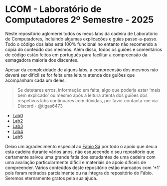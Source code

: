 # **LCOM - Laboratório de Computadores 2º Semestre - 2025**

Neste repositório aglomerei todos os meus labs da cadeira de Laboratório de Computadores, incluindo algumas explicações e guias passo-a-passo. Todo o código dos labs está 100% funcional no entanto não recomendo a cópia do conteúdo dos mesmos. Além disso, todos os guiões e comentários de código estão feitos em português para facilitar a compreensão da esmagadora maioria dos discentes.

Apesar da complexidade de alguns labs, a compreensão dos mesmos não deverá ser dificil se for feita uma leitura atenda dos guiões que acompanham cada um deles.
> Se detetares erros, informação em falta, algo que poderia estar 'mais bem explicado' ou mesmo após a leitura atenta dos guiões dos respetivos labs continuares com dúvidas, por favor contacta-me via Discord - @tigas6473


- [Lab0]()
- [Lab2](https://github.com/tiagoleic02/lcom/tree/master/lab2)
- [Lab3]()
- [Lab4]()
- [Lab5]()

Deixo um agradecimento especial ao [Fabio Sá](https://www.linkedin.com/in/fabio-a-sa) por todo o apoio que deu a esta cadeira durante vários anos, não esquecendo o seu repositório que certamente salvou uma grande fatia dos estudantes de uma cadeira com uma avaliação particularmente dificil e materiais de apoio dificeis de compreender. Vários conteúdos deste repositório estão marcados com '*1' pois foram retirados parcialmente ou na íntegra do repositório do Fábio. Seremos eternamente gratos pela sua ajuda.